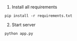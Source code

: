 1. Install all requirements
```
pip install -r requirements.txt
```

2. Start server
```
python app.py
```
